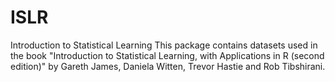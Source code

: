 # ISLR
Introduction to Statistical Learning
This package contains datasets used in the book "Introduction to Statistical Learning, with Applications in R (second edition)" by Gareth James, Daniela Witten, Trevor Hastie and Rob Tibshirani.
